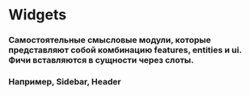 # Widgets
### Самостоятельные смысловые модули, которые представляют собой комбинацию features, entities и ui. Фичи вставляются в сущности через слоты.
### Например, Sidebar, Header
